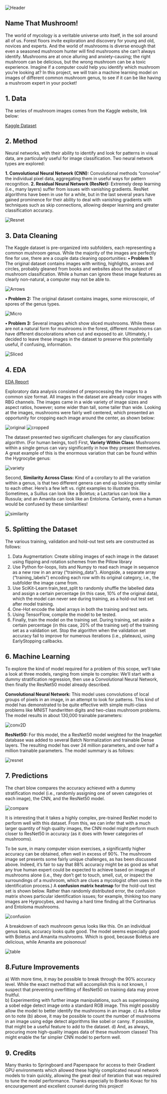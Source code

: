 ![Header](/images/header.png)

## Name That Mushroom!
The world of mycology is a veritable universe unto itself, in the soil around all of us. Forest floors invite exploration and discovery for young and old, novices and experts. And the world of mushrooms is diverse enough that even a seasoned mushroom hunter will find mushrooms she can’t always identify. Mushrooms are at once alluring and anxiety-causing; the right mushroom can be delicious, but the wrong mushroom can be a toxic experience. Imagine if a computer could help you identify which mushroom you’re looking at? In this project, we will train a machine learning model on images of different common mushroom genus, to see if it can be like having a mushroom expert in your pocket!

## 1. Data
The series of mushroom images comes from the Kaggle website, link below:

[Kaggle Dataset](https://www.kaggle.com/maysee/mushrooms-classification-common-genuss-images)


## 2. Method

Neural networks, with their ability to identify and look for patterns in visual data, are particularly useful for image classification. Two neural network types are explored:

**1.	Convolutional Neural Network (CNN):** Convolutional methods “convolve” the individual pixel data, aggregating them in useful ways for pattern recognition. 
**2.	Residual Neural Network (ResNet):** Extremely deep learning (i.e., many layers) suffer from issues with vanishing gradients. ResNet algorithms have been in use for a while, but in the last several years have gained prominence for their ability to deal with vanishing gradients with techniques such as skip connections, allowing deeper learning and greater classification accuracy.

![Resnet](/images/resnet_model.png)

## 3. Data Cleaning
The Kaggle dataset is pre-organized into subfolders, each representing a common mushroom genus. While the majority of the images are perfectly fine for use, there are a couple data cleaning opportunities:
**•	Problem 1:** The original dataset contains images with writing, highlights, arrows and circles, probably gleaned from books and websites about the subject of mushroom classification. While a human can ignore these image features as clearly non-natural, a computer may not be able to. 

![Arrows](/images/arrows.png)
 
**•	Problem 2:**  The original dataset contains images, some microscopic, of spores of the genus types. 

![Micro](/images/micro.png)
 
**•	Problem 3:** Several images which show sliced mushrooms. While these are not a natural form for mushrooms in the forest, different mushrooms can have different discolorations when cut and exposed to air. Ultimately, I decided to leave these images in the dataset to preserve this potentially useful, if confusing, information.

![Sliced](/images/sliced.png)

## 4. EDA
[EDA Report](https://github.com/david-olivero/Mushrooms/blob/main/Mushroom_Image_Processing_EDA.ipynb)

Exploratory data analysis consisted of preprocessing the images to a common size format. All images in the dataset are already color images with RBG channels. The images came in a wide variety of image sizes and aspect ratios, however; some wider than tall, some taller than wide.
Looking at the images, mushrooms were fairly well centered, which presented an opportunity for cropping each image around the center, as shown below:

![original](/images/original_hygrocybe.png)
![cropped](/images/cropped_hygrocybe.png)

The dataset presented two significant challenges for any classification algorithm. (For human beings, too!)
First, **Variety Within Class:** Mushrooms within a single genus can vary significantly in how they present themselves. A great example of this is the enormous variation that can be found within the Hygrocybe genus:

![variety](/images/variety.png)

Second, **Similarity Across Class:**  Kind of a corollary to all the variation within a genus, is that two different genera can end up looking pretty similar to each other. Here’s a few left vs. right examples to illustrate this. Sometimes, a Suillus can look like a Boletus; a Lactarius can look like a Russula; and an Amanita can look like an Entoloma. Certainly, even a human would be confused by these similarities! 

![similarity](/images/similarity.png)

## 5. Splitting the Dataset
The various training, validation and hold-out test sets are constructed as follows:
1.	Data Augmentation: Create sibling images of each image in the dataset using flipping and rotation schemes from the Pillow library
2.	Use Python for-loops, lists and Numpy to read each image in sequence as a new row in an array (“training_data”). Alongside, a separate array (“training_labels”) encoding each row with its original category, i.e., the subfolder the image came from.
3.	Use SciKit-Learn train_test_split to randomly shuffle the labelled data and assign a certain percentage (in this case, 10% of the original data), which the model can never see during training, as a hold-out test set after model training. 
4.	One-Hot encode the label arrays in both the training and test sets. 
5.	Using TensorFlow, compile the model to be tested. 
6.	Finally, train the model on the training set. During training, set aside a certain percentage (in this case, 20% of the training set) of the training set as a validation set. Stop the algorithm when the validation set accuracy fail to improve for numerous iterations (i.e., plateaus), using EarlyStopping callbacks.

## 6. Machine Learning
To explore the kind of model required for a problem of this scope, we’ll take a look at three models, ranging from simple to complex: We’ll start with a dummy stratification regression, then use a Convolutional Neural Network, then finally the ResNet50 model already described. 

**Convolutional Neural Network:** This model uses convolutions of local groups of pixels in an image, in an attempt to look for patterns. This kind of model has demonstrated to be quite effective with simple multi-class problems like MNIST handwritten digits and two-class mushroom problems. The model results in about 130,000 trainable parameters:

![conv2D](/images/conv_summary.png)

**ResNet50:** For this model, the a ResNet50 model weighted for the ImageNet database was added to several Batch Normalization and trainable Dense layers. 
The resulting model has over 24 million parameters, and over half a million trainable parameters. The model summary is as follows:

![resnet](/images/resnet_summary.png)

## 7. Predictions
The chart blow compares the accuracy achieved with a dummy stratification model (i.e., randomly assigning one of seven categories ot each image), the CNN, and the ResNet50 model. 

![compare](/images/model_compare.png)

It is interesting that it takes a highly complex, pre-trained ResNet model to perform well with this dataset. From this, we can infer that with a much larger quantity of high quality images, the CNN model might perform much closer to ResNet50 in accuracy (as it does with fewer categories of mushrooms).


To be sure, in many computer vision exercises, a significantly higher accuracy can be obtained, often well in excess of 90%. The mushroom image set presents some fairly unique challenges, as has been discussed above. Indeed, it’s fair to say that 88% accuracy might be as good as what any true human expert could be expected to achieve based on images of mushrooms alone (i.e., they don’t get to touch, smell, cut, or inspect the surroundings of a mushroom, which are clues a mycologist often uses in the identification process.) 
A **confusion matrix heatmap** for the hold-out test set is shown below. Rather than randomly distributed error, the confusion matrix shows particular identification issues; for example, thinking too many images are Hygrocybes, and having a hard time finding all the Cortinarius and Entoloma mushrooms.

![confusion](/images/confusion.png)

A breakdown of each mushroom genus looks like this. On an individual genus basis, accuracy looks quite good. The model seems especially good with Boletus and Amanita mushrooms. Which is good, because Boletus are delicious, while Amanita are poisonous!

![table](/images/table.png)


## 8.Future Improvements
a)	With more time, it may be possible to break through the 90% accuracy level. While the exact method that will accomplish this is not known, I suspect that preventing overfitting of ResNet50 on training data may prove fruitful.  
b)	Experimenting with further image manipulations, such as superimposing a sobel edge detect image onto a standard RGB image. This might possibly allow the model to better identify the mushrooms in an image. 
c)	As a follow on to note (b) above, it may be possible to count the number of mushrooms in an image using edge detect algorithms like sobel or canny. If possible, that might be a useful feature to add to the dataset. 
d)	And, as always, procuring more high-quality images data of these mushroom classes! This might enable the far simpler CNN model to perform well. 

## 9. Credits
Many thanks to Springboard and Paperspace for access to their Gradient GPU environments which allowed these highly complicated neural network models to train quickly, allowing the great deal of iteration that was required to tune the model performance.  Thanks especially to Branko Kovac for his encouragement and excellent counsel during this project! 




